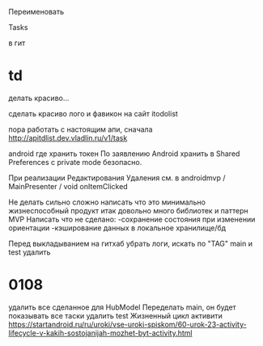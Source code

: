 





Переименовать 

Tasks 


в гит

td
===


делать красиво...

сделать красиво лого и фавикон на сайт itodolist

пора работать с настоящим апи, сначала http://apitdlist.dev.vladlin.ru/v1/task 

android где хранить токен
По заявлению Android хранить в Shared Preferences с private mode безопасно. 

При реализации Редактирования Удаления
см. в androidmvp / MainPresenter / void onItemClicked


Не делать сильно сложно
написать что это минимально жизнеспособный продукт 
итак довольно много библиотек и паттерн MVP
Написать что не сделано:
-сохранение состояния при изменении ориентации
-кэширование данных в локальное хранилище/бд

Перед выкладыванием на гитхаб убрать логи, искать по "TAG"
main и test удалить 

0108
===
удалить все сделанное для HubModel
Переделать main, он будет показывать все таски
удалить test
Жизненный цикл активити https://startandroid.ru/ru/uroki/vse-uroki-spiskom/60-urok-23-activity-lifecycle-v-kakih-sostojanijah-mozhet-byt-activity.html